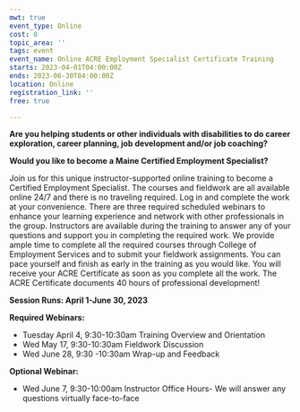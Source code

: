 ```yaml
---
mwt: true
event_type: Online
cost: 0
topic_area: ''
tags: event
event_name: Online ACRE Employment Specialist Certificate Training
starts: 2023-04-01T04:00:00Z
ends: 2023-06-30T04:00:00Z
location: Online
registration_link: ''
free: true

---
```

**Are you helping students or other individuals with disabilities to do career exploration, career planning, job development and/or job coaching?**

**Would you like to become a Maine Certified Employment Specialist?**

Join us for this unique instructor-supported online training to become a Certified Employment Specialist. The courses and fieldwork are all available online 24/7 and there is no traveling required. Log in and complete the work at your convenience. There are three required scheduled webinars to enhance your learning experience and network with other professionals in the group. Instructors are available during the training to answer any of your questions and support you in completing the required work. We provide ample time to complete all the required courses through College of Employment Services and to submit your fieldwork assignments. You can pace yourself and finish as early in the training as you would like. You will receive your ACRE Certificate as soon as you complete all the work. The ACRE Certificate documents 40 hours of professional development!

**Session Runs: April 1-June 30, 2023**

**Required Webinars:**

* Tuesday April 4, 9:30-10:30am Training Overview and Orientation
* Wed May 17, 9:30-10:30am Fieldwork Discussion
* Wed June 28, 9:30 -10:30am Wrap-up and Feedback

**Optional Webinar:**

* Wed June 7, 9:30-10:00am Instructor Office Hours- We will answer any questions virtually face-to-face